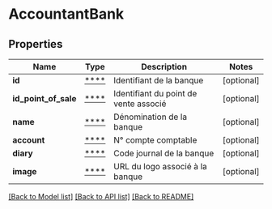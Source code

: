 # AccountantBank

## Properties
Name | Type | Description | Notes
------------ | ------------- | ------------- | -------------
**id** | [****](.md) | Identifiant de la banque | [optional] 
**id_point_of_sale** | [****](.md) | Identifiant du point de vente associé | [optional] 
**name** | [****](.md) | Dénomination de la banque | [optional] 
**account** | [****](.md) | N° compte comptable | [optional] 
**diary** | [****](.md) | Code journal de la banque | [optional] 
**image** | [****](.md) | URL du logo associé à la banque | [optional] 

[[Back to Model list]](../../README.md#documentation-for-models) [[Back to API list]](../../README.md#documentation-for-api-endpoints) [[Back to README]](../../README.md)

